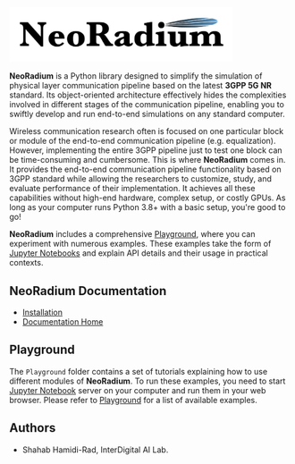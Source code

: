 <img src="NeoRadium.png" alt="NeoRadium" width="400px"/>

**NeoRadium** is a Python library designed to simplify the simulation of physical layer communication pipeline based on the latest **3GPP 5G NR** standard. Its object-oriented architecture effectively hides the complexities involved in different stages of the communication pipeline, enabling you to swiftly develop and run end-to-end simulations on any standard computer.

Wireless communication research often is focused on one particular block or module of the end-to-end communication pipeline (e.g. equalization). However, implementing the entire 3GPP pipeline just to test one block can be time-consuming and cumbersome. This is where **NeoRadium** comes in. It provides the end-to-end communication pipeline functionality based on 3GPP standard while allowing the researchers to customize, study, and evaluate performance of their implementation. It achieves all these capabilities without high-end hardware, complex setup, or costly GPUs. As long as your computer runs Python 3.8+ with a basic setup, you're good to go!

**NeoRadium** includes a comprehensive [Playground](https://ail-wireless.pages.interdigital.com/neoradium/source/Playground/Playground.html), where you can experiment with numerous examples. These examples take the form of [Jupyter Notebooks](https://jupyter.org) and explain API details and their usage in practical contexts.

## NeoRadium Documentation
* [Installation](https://ail-wireless.pages.interdigital.com/neoradium/source/installation.html)
* [Documentation Home](https://ail-wireless.pages.interdigital.com/neoradium/index.html)

## Playground
The ``Playground`` folder contains a set of tutorials explaining how to use different modules of **NeoRadium**. To run these examples, you need to start [Jupyter Notebook](https://jupyter.org) server on your computer and run them in your web browser. Please refer to [Playground](https://ail-wireless.pages.interdigital.com/neoradium/source/Playground/Playground.html) for a list of available examples.

## Authors
* Shahab Hamidi-Rad, InterDigital AI Lab.
